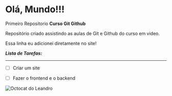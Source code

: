 # Olá, Mundo!!!
 Primeiro Repositorio **Curso Git Github**

 Repositório criado assistindo as aulas de Git e Github do curso em video.

 Essa linha eu adicionei diretamente no site!

__*Lista de Tarefas:*__
***
- [ ] Criar um site
- [ ] Fazer o frontend e o backend


![Octocat do Leandro](https://github.com/user-attachments/assets/46e9cf42-e01a-4faf-9f27-72472a865418)
